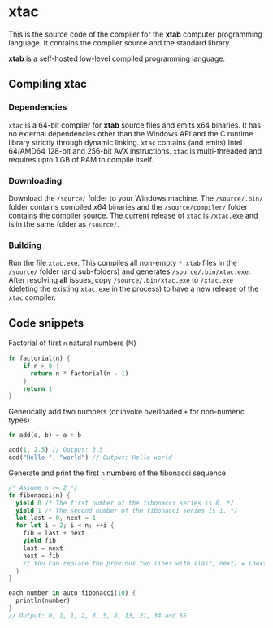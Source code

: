 # xtac
This is the source code of the compiler for the **xtab** computer programming language. It contains the compiler source and the standard library.

**xtab** is a self-hosted low-level compiled programming language.

## Compiling xtac

### Dependencies
`xtac` is a 64-bit compiler for **xtab** source files and emits x64 binaries. It has no external dependencies other than the Windows API and the C runtime library strictly through dynamic linking. `xtac` contains (and emits) Intel 64/AMD64 128-bit and 256-bit AVX instructions. `xtac` is multi-threaded and requires upto 1 GB of RAM to compile itself.

### Downloading
Download the `/source/` folder to your Windows machine. The `/source/.bin/` folder contains compiled x64 binaries and the `/source/compiler/` folder contains the compiler source. The current release of `xtac` is `/xtac.exe` and is in the same folder as `/source/`.

### Building
Run the file `xtac.exe`. This compiles all non-empty `*.xtab` files in the `/source/` folder (and sub-folders) and generates `/source/.bin/xtac.exe`. After resolving **all** issues, copy `/source/.bin/xtac.exe` to `/xtac.exe` (deleting the existing `xtac.exe` in the process) to have a new release of the `xtac` compiler.

## Code snippets

Factorial of first `n` natural numbers (ℕ)

```rust
fn factorial(n) {
    if n > 0 {
      return n * factorial(n - 1)
    }
    return 1
}
```

Generically add two numbers (or invoke overloaded `+` for non-numeric types)

```rust
fn add(a, b) = a + b

add(1, 2.5) // Output: 3.5
add("Hello ", "world") // Output: Hello world
```

Generate and print the first `n` numbers of the fibonacci sequence

```rust
/* Assume n >= 2 */
fn fibonacci(n) {
  yield 0 /* The first number of the fibonacci series is 0. */
  yield 1 /* The second number of the fibonacci series is 1. */  
  let last = 0, next = 1
  for let i = 2; i < n; ++i {
    fib = last + next
    yield fib
    last = next
    next = fib
    // You can replace the previous two lines with (last, next) = (next, fib)
  }
}

each number in auto fibonacci(10) {
  println(number)
}
// Output: 0, 1, 1, 2, 3, 5, 8, 13, 21, 34 and 55.
```
